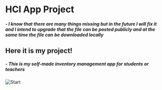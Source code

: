 # HCI App Project
#####  - I know that there are many things missing but in the future I will fix it and I intend to upgrade that the file can be posted publicly and at the same time the file can be downloaded locally

## Here it is my project!  

##### - This is my self-made inventory management app for students or teachers
                         
![Start](https://user-images.githubusercontent.com/82567656/198508808-dbee0cee-f870-483e-acf0-72c7f96c4f98.png)
